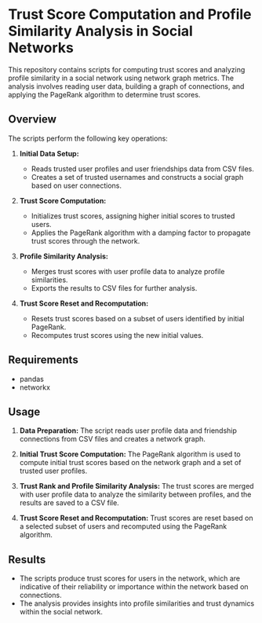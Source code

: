 # Trust Score Computation and Profile Similarity Analysis in Social Networks

This repository contains scripts for computing trust scores and analyzing profile similarity in a social network using network graph metrics. The analysis involves reading user data, building a graph of connections, and applying the PageRank algorithm to determine trust scores.

## Overview

The scripts perform the following key operations:

1. **Initial Data Setup:**
    - Reads trusted user profiles and user friendships data from CSV files.
    - Creates a set of trusted usernames and constructs a social graph based on user connections.

2. **Trust Score Computation:**
    - Initializes trust scores, assigning higher initial scores to trusted users.
    - Applies the PageRank algorithm with a damping factor to propagate trust scores through the network.

3. **Profile Similarity Analysis:**
    - Merges trust scores with user profile data to analyze profile similarities.
    - Exports the results to CSV files for further analysis.

4. **Trust Score Reset and Recomputation:**
    - Resets trust scores based on a subset of users identified by initial PageRank.
    - Recomputes trust scores using the new initial values.

## Requirements

- pandas
- networkx

## Usage

1. **Data Preparation:** The script reads user profile data and friendship connections from CSV files and creates a network graph.

2. **Initial Trust Score Computation:** The PageRank algorithm is used to compute initial trust scores based on the network graph and a set of trusted user profiles.

3. **Trust Rank and Profile Similarity Analysis:** The trust scores are merged with user profile data to analyze the similarity between profiles, and the results are saved to a CSV file.

4. **Trust Score Reset and Recomputation:** Trust scores are reset based on a selected subset of users and recomputed using the PageRank algorithm.

## Results

- The scripts produce trust scores for users in the network, which are indicative of their reliability or importance within the network based on connections.
- The analysis provides insights into profile similarities and trust dynamics within the social network.
